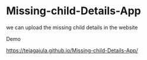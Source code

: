 # Missing-child-Details-App
we can upload the missing child details in the website

Demo

https://tejagajula.github.io/Missing-child-Details-App/

